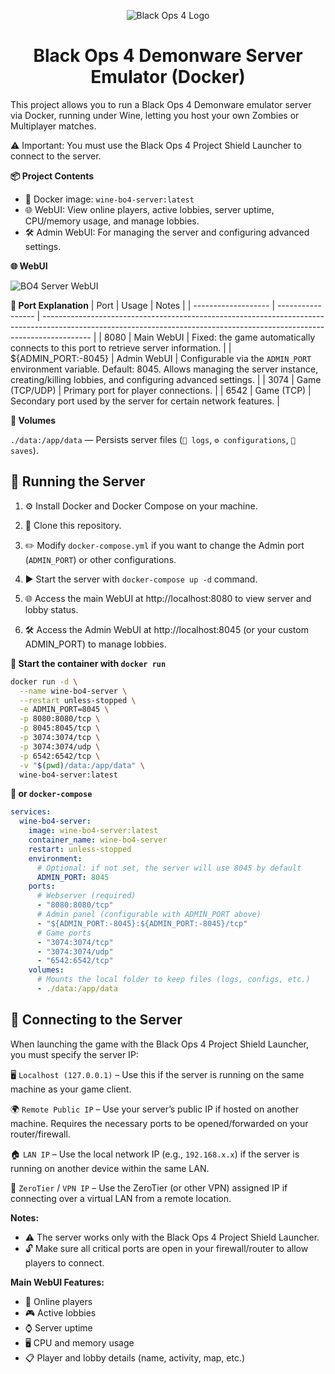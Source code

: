 <p align="center">
  <img src="https://i.imgur.com/MvOB1uA.png" alt="Black Ops 4 Logo">
</p>

<h1 align="center">Black Ops 4 Demonware Server Emulator (Docker)</h1>

This project allows you to run a Black Ops 4 Demonware emulator server via Docker, running under Wine, letting you host your own Zombies or Multiplayer matches.

⚠️ Important: You must use the Black Ops 4 Project Shield Launcher to connect to the server.

**📦 Project Contents**
- 🐳 Docker image: `wine-bo4-server:latest`
- 🌐 WebUI: View online players, active lobbies, server uptime, CPU/memory usage, and manage lobbies.
- 🛠️ Admin WebUI: For managing the server and configuring advanced settings.

**🌐 WebUI**

<img src="https://i.imgur.com/wM9p2iM.png" alt="BO4 Server WebUI">

**🔢 Port Explanation**
| Port                | Usage             | Notes                                                                                                                                                                    |
| ------------------- | ----------------- | ------------------------------------------------------------------------------------------------------------------------------------------------------------------------ |
| 8080                | Main WebUI        | Fixed: the game automatically connects to this port to retrieve server information.                                                                                      |
| ${ADMIN_PORT:-8045} | Admin WebUI       | Configurable via the `ADMIN_PORT` environment variable. Default: 8045. Allows managing the server instance, creating/killing lobbies, and configuring advanced settings. |
| 3074                | Game (TCP/UDP)    | Primary port for player connections.                                                                                                                                     |
| 6542                | Game (TCP)        | Secondary port used by the server for certain network features.                                                                                                          |

**💾 Volumes**

`./data:/app/data` — Persists server files (`📜 logs`, `⚙️ configurations`, `💾 saves`).

## 🚀 Running the Server

1. ⚙️ Install Docker and Docker Compose on your machine.

2. 📂 Clone this repository.

3. ✏️ Modify `docker-compose.yml` if you want to change the Admin port (`ADMIN_PORT`) or other configurations.

4. ▶️ Start the server with `docker-compose up -d` command.

5. 🌐 Access the main WebUI at http://localhost:8080
 to view server and lobby status.

6. 🛠️ Access the Admin WebUI at http://localhost:8045
 (or your custom ADMIN_PORT) to manage lobbies.

**🐳 Start the container with `docker run`**

```sh
docker run -d \
  --name wine-bo4-server \
  --restart unless-stopped \
  -e ADMIN_PORT=8045 \
  -p 8080:8080/tcp \
  -p 8045:8045/tcp \
  -p 3074:3074/tcp \
  -p 3074:3074/udp \
  -p 6542:6542/tcp \
  -v "$(pwd)/data:/app/data" \
  wine-bo4-server:latest
```

**🐙 or `docker-compose`**

```yaml
services:
  wine-bo4-server:
    image: wine-bo4-server:latest
    container_name: wine-bo4-server
    restart: unless-stopped
    environment:
      # Optional: if not set, the server will use 8045 by default
      ADMIN_PORT: 8045
    ports:
      # Webserver (required)
      - "8080:8080/tcp"
      # Admin panel (configurable with ADMIN_PORT above)
      - "${ADMIN_PORT:-8045}:${ADMIN_PORT:-8045}/tcp"
      # Game ports
      - "3074:3074/tcp"
      - "3074:3074/udp"
      - "6542:6542/tcp"
    volumes:
      # Mounts the local folder to keep files (logs, configs, etc.)
      - ./data:/app/data
```

## 🔌 Connecting to the Server

When launching the game with the Black Ops 4 Project Shield Launcher, you must specify the server IP:

🖥️ `Localhost (127.0.0.1)` – Use this if the server is running on the same machine as your game client.

🌍 `Remote Public IP` – Use your server’s public IP if hosted on another machine. Requires the necessary ports to be opened/forwarded on your router/firewall.

🏠 `LAN IP` – Use the local network IP (e.g., `192.168.x.x`) if the server is running on another device within the same LAN.

🔗 `ZeroTier` / `VPN IP` – Use the ZeroTier (or other VPN) assigned IP if connecting over a virtual LAN from a remote location.

**Notes:**
- ⚠️ The server works only with the Black Ops 4 Project Shield Launcher.
- 🔓 Make sure all critical ports are open in your firewall/router to allow players to connect.

**Main WebUI Features:**
- 👥 Online players
- 🎮 Active lobbies
- ⌚ Server uptime
- 🖥️ CPU and memory usage
- 📋 Player and lobby details (name, activity, map, etc.)
